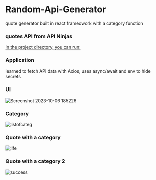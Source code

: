 # Random-Api-Generator

quote generator built in react frameowork with a category function

### quotes API from API Ninjas

[In the project directory, you can run:](https://api-ninjas.com)

### Application

learned to fetch API data with Axios, uses async/await and env to hide secrets

### UI
![Screenshot 2023-10-06 185226](https://github.com/beernaard/random-api/assets/142719026/562a2a13-8892-4a18-b51c-38a0ac3460d9)

### Category
![listofcateg](https://github.com/beernaard/random-api/assets/142719026/53824ed3-02ec-4681-8155-ee7fad149824)

### Quote with a category
![life](https://github.com/beernaard/random-api/assets/142719026/b636ae24-675b-4daa-b4fc-ceee28f060e4)

### Quote with a category 2
![success](https://github.com/beernaard/random-api/assets/142719026/60c5bf59-9b24-4fdd-865c-2b4306f71fdb)




